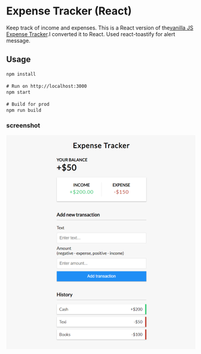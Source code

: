 # Expense Tracker (React)
Keep track of income and expenses.
This is a React version of the[vanilla JS Expense Tracker](https://github.com/bradtraversy/vanillawebprojects/tree/master/expense-tracker).I converted it to React. Used react-toastify for alert message.

## Usage

``` 
npm install

# Run on http://localhost:3000
npm start

# Build for prod
npm run build
```

### screenshot

![Screenshot](./public/screenshot.png)
